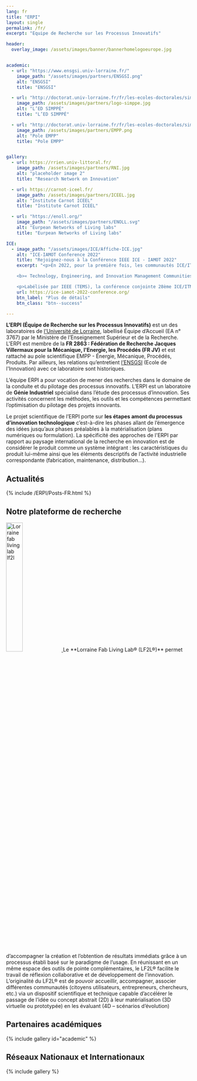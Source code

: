 ```yaml
---
lang: fr
title: "ERPI"
layout: single
permalink: /fr/
excerpt: "Equipe de Recherche sur les Processus Innovatifs"

header:
  overlay_image: /assets/images/banner/bannerhomelogoeurope.jpg


academic:
  - url: "https://www.ensgsi.univ-lorraine.fr/"
    image_path: "/assets/images/partners/ENSGSI.png"
    alt: "ENSGSI"
    title: "ENSGSI"

  - url: "http://doctorat.univ-lorraine.fr/fr/les-ecoles-doctorales/simppe/presentation"
    image_path: /assets/images/partners/logo-simppe.jpg
    alt: "L’ED SIMPPÉ"
    title: "L’ED SIMPPÉ"

  - url: "http://doctorat.univ-lorraine.fr/fr/les-ecoles-doctorales/simppe/presentation"
    image_path: /assets/images/partners/EMPP.png
    alt: "Pole EMPP"
    title: "Pole EMPP"  


gallery:
  - url: https://rrien.univ-littoral.fr/
    image_path: /assets/images/partners/RNI.jpg
    alt: "placeholder image 2"
    title: "Research Network on Innovation"

  - url: https://carnot-iceel.fr/
    image_path: /assets/images/partners/ICEEL.jpg
    alt: "Institute Carnot ICEEL"
    title: "Institute Carnot ICEEL"

  - url: "https://enoll.org/"
    image_path: "/assets/images/partners/ENOLL.svg"
    alt: "Eurpean Networks of Living labs"
    title: "Eurpean Networks of Living labs"

ICE:
  - image_path: "/assets/images/ICE/Affiche-ICE.jpg"
    alt: "ICE-IAMOT Conference 2022"
    title: "Rejoignez-nous à la Conférence IEEE ICE - IAMOT 2022"
    excerpt: "<p>En 2022, pour la première fois, les communautés ICE/ITMC et IAMOT spécialistes du Management de la Technologie, de l’Ingénierie et de l’Innovation mutualisent leur énergie et leur dynamisme pour faire face aux enjeux critiques de notre époque et faire émerger des solutions innovantes et partagées. Le thème de cette conférence internationale est :

    <b>« Technology, Engineering, and Innovation Management Communities as Enablers for Social-Ecological Transitions »</b>

    <p>Labélisée par IEEE (TEMS), la conférence conjointe 28ème ICE/ITMC et 31ème IAMOT s’inscrit dans les plus hauts standards scientifiques et rassemble des intervenants de premier plan dans leur domaine de recherche et d’expertise : responsables innovation, PDG, universitaires, élus locaux et régionaux, entrepreneurs, etc. Près de 300 participants du monde entier sont attendus à Nancy, France et en ligne.</p>"
    url: https://ice-iamot-2022-conference.org/
    btn_label: "Plus de détails"
    btn_class: "btn--success"

---
```



**L’ERPI (Équipe de Recherche sur les Processus Innovatifs)** est un des laboratoires de [l'Université de Lorraine](http://univ-lorraine.fr), labellisé Équipe d’Accueil (EA n° 3767) par le Ministère de l’Enseignement Supérieur et de la Recherche.
L'ERPI est membre de la **FR 2863 : Fédération de Recherche Jacques Villermaux pour la Mécanique, l'Energie, les Procédés (FR JV)** et est rattaché au pole scientifique EMPP - Énergie, Mécanique, Procédés, Produits.
Par ailleurs, les relations qu’entretient [l’ENSGSI](http://ensgsi.univ-lorraine.fr) (Ecole de l'Innovation) avec ce laboratoire sont historiques.

L’équipe ERPI a pour vocation de mener des recherches dans le domaine de la conduite et du pilotage des processus innovatifs.
L’ERPI est un laboratoire de **Génie Industriel** spécialisé dans l’étude des processus d’innovation. Ses activités concernent les méthodes, les outils et les compétences permettant l’optimisation du pilotage des projets innovants.

Le projet scientifique de l’ERPI porte sur **les étapes amont du processus d’innovation technologique** c’est-à-dire les phases allant de l’émergence des idées jusqu’aux phases préalables à la matérialisation (plans numériques ou formulation). La spécificité des approches de l'ERPI par rapport au paysage international de la recherche en innovation est de considérer le produit comme un système intégrant : les caractéristiques du produit lui-même ainsi que les éléments descriptifs de l’activité industrielle correspondante (fabrication, maintenance, distribution…).

## Actualités

{% include /ERPI/Posts-FR.html %}


## Notre plateforme de recherche

<a href="http://lf2l.fr/">
<img src="/assets/images/partners/LF2L-Vertical.jpg"  alt= "Lorraine fab living lab lf2l" width="30%" class="align-right">
</a>
Le **Lorraine Fab Living Lab® (LF2L®)** permet d’accompagner la création et l’obtention de résultats immédiats grâce à un processus établi basé sur le paradigme de l’usage. En réunissant en un même espace des outils de pointe complémentaires, le LF2L® facilite le travail de réflexion collaborative et de développement de l’innovation. L’originalité du LF2L® est de pouvoir accueillir, accompagner, associer différentes communautés (citoyens utilisateurs, entrepreneurs, chercheurs, etc.) via un dispositif scientifique et technique capable d’accélérer le passage de l’idée ou concept abstrait (2D) à leur matérialisation (3D virtuelle ou prototypée) en les évaluant (4D – scénarios d’évolution)


## Partenaires académiques


{% include gallery id="academic" %}



## Réseaux Nationaux et Internationaux

{% include gallery %}
